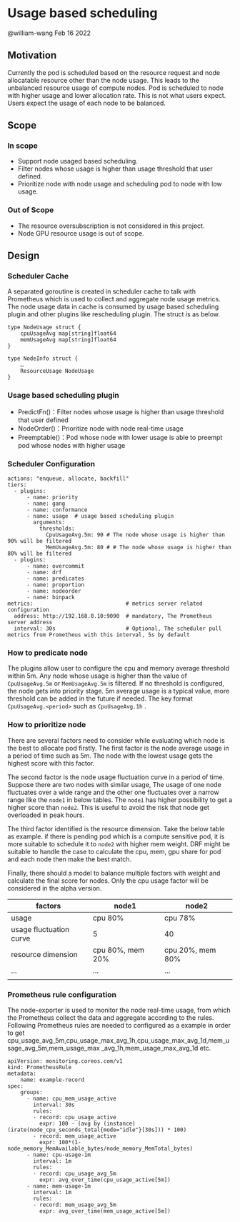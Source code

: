 # Usage based scheduling
@william-wang Feb 16 2022

## Motivation
Currently the pod is scheduled based on the resource request and node allocatable resource other than the node usage. This leads to the unbalanced resource usage of compute nodes. Pod is scheduled to node with higher usage and lower allocation rate. This is not what users expect. Users expect the usage of each node to be balanced.

## Scope
### In scope
* Support node usaged based scheduling.
* Filter nodes whose usage is higher than usage threshold that user defined.
* Prioritize node with node usage and scheduling pod to node with low usage.

### Out of Scope
* The resource oversubscription is not considered in this project.
* Node GPU resource usage is out of scope.

## Design 

### Scheduler Cache
A separated goroutine is created in scheduler cache to talk with Prometheus which is used to collect and aggregate node usage metrics. The node usage data in cache is consumed by usage based scheduling plugin and other plugins like rescheduling plugin. The struct is as below. 
```
type NodeUsage struct {
    cpuUsageAvg map[string]float64
    memUsageAvg map[string]float64
}

type NodeInfo struct {
    …
    ResourceUsage NodeUsage
}
```

### Usage based scheduling plugin

* PredictFn()：Filter nodes whose usage is higher than usage threshold that user defined
* NodeOrder()：Prioritize node with node real-time usage
* Preemptable()：Pod whose node with lower usage is able to preempt pod whose nodes with higher usage

### Scheduler Configuration
```
actions: "enqueue, allocate, backfill"  
tiers:
  - plugins:
      - name: priority
      - name: gang
      - name: conformance
      - name: usage  # usage based scheduling plugin
        arguments:
          thresholds:
            CpuUsageAvg.5m: 90 # The node whose usage is higher than 90% will be filtered 
            MemUsageAvg.5m: 80 # # The node whose usage is higher than 80% will be filtered 
  - plugins:
      - name: overcommit
      - name: drf
      - name: predicates
      - name: proportion
      - name: nodeorder
      - name: binpack
metrics:                             # metrics server related configuration
  address: http://192.168.0.10:9090  # mandatory, The Prometheus server address
  interval: 30s                      # Optional, The scheduler pull metrics from Prometheus with this interval, 5s by default
  ```

### How to predicate node
The plugins allow user to configure the cpu and memory average threshold within 5m.
Any node whose usage is higher than the value of `CpuUsageAvg.5m` or `MemUsageAvg.5m` is filtered. If no threshold is configured, the node gets into priority stage.
5m average usage is a typical value, more threshold can be added in the future if needed. The key format `CpuUsageAvg.<period>` such as `CpuUsageAvg.1h` . 

### How to prioritize node
There are several factors need to consider while evaluating which node is the best to allocate pod firstly. The first factor is the node average usage in a period of time such as 5m. The node with the lowest usage gets the highest score with this factor. 

The second factor is the node usage fluctuation curve in a period of time.
Suppose there are two nodes with similar usage, The usage of one node fluctuates over a wide range and the other one fluctuates over a narrow range like the `node1` in below tables. The `node1` has higher possibility to get a higher score than `node2`. This is useful to avoid the risk that node get overloaded in peak hours.

The third factor identified is the resource dimension. Take the below table as example. if there is pending pod which is a compute sensitive pod, it is more suitable to schedule it to `node2` with higher mem weight. DRF might be suitable to handle the case to calculate the cpu, mem, gpu share for pod and each node then make the best match.

Finally, there should a model to balance multiple factors with weight and calculate the final score for nodes. Only the cpu usage factor will be considered in the alpha version.

| factors                   | node1           | node2            |
| ----                      | ----            | ---              |
| usage                     | cpu 80%         | cpu 78%          |
| usage fluctuation curve   | 5               | 40               |
| resource dimension        | cpu 80%, mem 20%| cpu 20%, mem 80% |
| ...                       |   ...           |    ...           |
|                           |                 |                  |


### Prometheus rule configuration
The node-exporter is used to monitor the node real-time usage, from which the Prometheus collect the data and aggregate according to the rules. Following Prometheus rules are needed to configured as a example in order to get cpu_usage_avg_5m,cpu_usage_max_avg_1h,cpu_usage_max_avg_1d,mem_usage_avg_5m,mem_usage_max _avg_1h,mem_usage_max_avg_1d etc. 
```
apiVersion: monitoring.coreos.com/v1
kind: PrometheusRule
metadata:
    name: example-record
spec:
    groups:
      - name: cpu_mem_usage_active
        interval: 30s
        rules:
        - record: cpu_usage_active
          expr: 100 - (avg by (instance) (irate(node_cpu_seconds_total{mode="idle"}[30s])) * 100)
        - record: mem_usage_active
          expr: 100*(1-node_memory_MemAvailable_bytes/node_memory_MemTotal_bytes)
      - name: cpu-usage-1m
        interval: 1m
        rules:
        - record: cpu_usage_avg_5m
          expr: avg_over_time(cpu_usage_active[5m])
      - name: mem-usage-1m
        interval: 1m
        rules:
        - record: mem_usage_avg_5m
          expr: avg_over_time(mem_usage_active[5m])
```

